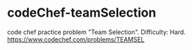 # codeChef-teamSelection
code chef practice problem "Team Selection". Difficulty: Hard. https://www.codechef.com/problems/TEAMSEL
